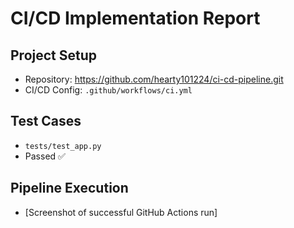 # CI/CD Implementation Report

## Project Setup
- Repository: https://github.com/hearty101224/ci-cd-pipeline.git
- CI/CD Config: `.github/workflows/ci.yml`

## Test Cases
- `tests/test_app.py`
- Passed ✅

## Pipeline Execution
- [Screenshot of successful GitHub Actions run]
